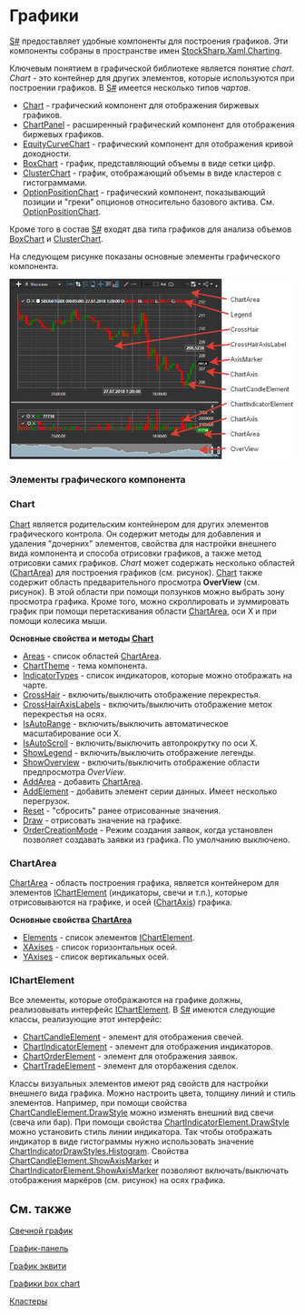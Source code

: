 # Графики

[S\#](StockSharpAbout.md) предоставляет удобные компоненты для построения графиков. Эти компоненты собраны в пространстве имен [StockSharp.Xaml.Charting](xref:StockSharp.Xaml.Charting). 

Ключевым понятием в графической библиотеке является понятие *chart*. *Chart* \- это контейнер для других элементов, которые используются при построении графиков. В [S\#](StockSharpAbout.md) имеется несколько типов *чартов*. 

- [Chart](xref:StockSharp.Xaml.Charting.Chart) \- графический компонент для отображения биржевых графиков.
- [ChartPanel](xref:StockSharp.Xaml.Charting.ChartPanel) \- расширенный графический компонент для отображения биржевых графиков.
- [EquityCurveChart](xref:StockSharp.Xaml.Charting.EquityCurveChart) \- графический компонент для отображения кривой доходности.
- [BoxChart](Gui_BoxChart.md) \- график, представляющий объемы в виде сетки цифр.
- [ClusterChart](Gui_ClasterChart.md) \- график, отображающий объемы в виде кластеров с гистограммами.
- [OptionPositionChart](xref:StockSharp.Xaml.Charting.OptionPositionChart) \- графический компонент, показывающий позиции и "греки" опционов относительно базового актива. См. [OptionPositionChart](OptionPositionChart.md).

Кроме того в состав [S\#](StockSharpAbout.md) входят два типа графиков для анализа объемов [BoxChart](Gui_BoxChart.md) и [ClusterChart](Gui_ClasterChart.md). 

На следующем рисунке показаны основные элементы графического компонента. 

![Gui ChartElements](../images/Gui_ChartElements.png)

### Элементы графического компонента

### Chart

[Chart](xref:StockSharp.Xaml.Charting.Chart) является родительским контейнером для других элементов графического контрола. Он содержит методы для добавления и удаления "дочерних" элементов, свойства для настройки внешнего вида компонента и способа отрисовки графиков, а также метод отрисовки самих графиков. *Chart* может содержать несколько областей ([ChartArea](xref:StockSharp.Xaml.Charting.ChartArea)) для построения графиков (см. рисунок). [Chart](xref:StockSharp.Xaml.Charting.Chart) также содержит область предварительного просмотра **OverView** (см. рисунок). В этой области при помощи ползунков можно выбрать зону просмотра графика. Кроме того, можно скроллировать и зуммировать график при помощи перетаскивания области [ChartArea](xref:StockSharp.Xaml.Charting.ChartArea), оси X и при помощи колесика мыши. 

**Основные свойства и методы [Chart](xref:StockSharp.Xaml.Charting.Chart)**

- [Areas](xref:StockSharp.Xaml.Charting.Chart.Areas) \- список областей [ChartArea](xref:StockSharp.Xaml.Charting.ChartArea).
- [ChartTheme](xref:StockSharp.Xaml.Charting.Chart.ChartTheme) \- тема компонента.
- [IndicatorTypes](xref:StockSharp.Xaml.Charting.Chart.IndicatorTypes) \- список индикаторов, которые можно отображать на чарте.
- [CrossHair](xref:StockSharp.Xaml.Charting.Chart.CrossHair) \- включить\/выключить отображение перекрестья.
- [CrossHairAxisLabels](xref:StockSharp.Xaml.Charting.Chart.CrossHairAxisLabels) \- включить\/выключить отображение меток перекрестья на осях.
- [IsAutoRange](xref:StockSharp.Xaml.Charting.Chart.IsAutoRange) \- включить\/выключить автоматическое масштабирование оси X.
- [IsAutoScroll](xref:StockSharp.Xaml.Charting.Chart.IsAutoScroll) \- включить\/выключить автопрокрутку по оси X.
- [ShowLegend](xref:StockSharp.Xaml.Charting.Chart.ShowLegend) \- включить\/выключить отображение легенды.
- [ShowOverview](xref:StockSharp.Xaml.Charting.Chart.ShowOverview) \- включить\/выключить отображение области предпросмотра *OverView*.
- [AddArea](xref:StockSharp.Xaml.Charting.IChart.AddArea) \- добавить [ChartArea](xref:StockSharp.Xaml.Charting.ChartArea).
- [AddElement](xref:Overload:StockSharp.Xaml.Charting.IChart.AddElement) \- добавить элемент серии данных. Имеет несколько перегрузок.
- [Reset](xref:StockSharp.Xaml.Charting.Chart.Reset) \- "сбросить" ранее отрисованные значения.
- [Draw](xref:StockSharp.Xaml.Charting.IChart.Draw) \- отрисовать значение на графике.
- [OrderCreationMode](xref:StockSharp.Xaml.Charting.Chart.OrderCreationMode) \- Режим создания заявок, когда установлен позволяет создавать заявки из графика. По умолчанию выключено.

### ChartArea

[ChartArea](xref:StockSharp.Xaml.Charting.ChartArea) \- область построения графика, является контейнером для элементов [IChartElement](xref:StockSharp.Xaml.Charting.IChartElement) (индикаторы, свечи и т.п.), которые отрисовываются на графике, и осей ([ChartAxis](xref:StockSharp.Xaml.Charting.ChartAxis)) графика. 

**Основные свойства [ChartArea](xref:StockSharp.Xaml.Charting.ChartArea)**

- [Elements](xref:StockSharp.Xaml.Charting.ChartArea.Elements) \- список элементов [IChartElement](xref:StockSharp.Xaml.Charting.IChartElement).
- [XAxises](xref:StockSharp.Xaml.Charting.ChartArea.XAxises) \- список горизонтальных осей.
- [YAxises](xref:StockSharp.Xaml.Charting.ChartArea.YAxises) \- список вертикальных осей.

### IChartElement

Все элементы, которые отображаются на графике должны, реализовывать интерфейс [IChartElement](xref:StockSharp.Xaml.Charting.IChartElement). В [S\#](StockSharpAbout.md) имеются следующие классы, реализующие этот интерфейс: 

- [ChartCandleElement](xref:StockSharp.Xaml.Charting.ChartCandleElement) \- элемент для отображения свечей.
- [ChartIndicatorElement](xref:StockSharp.Xaml.Charting.ChartIndicatorElement) \- элемент для отображения индикаторов.
- [ChartOrderElement](xref:StockSharp.Xaml.Charting.ChartOrderElement) \- элемент для отображения заявок.
- [ChartTradeElement](xref:StockSharp.Xaml.Charting.ChartTradeElement) \- элемент для оторбажения сделок.

Классы визуальных элементов имеют ряд свойств для настройки внешнего вида графика. Можно настроить цвета, толщину линий и стиль элементов. Например, при помощи свойства [ChartCandleElement.DrawStyle](xref:StockSharp.Xaml.Charting.ChartCandleElement.DrawStyle) можно изменять внешний вид свечи (свеча или бар). При помощи свойства [ChartIndicatorElement.DrawStyle](xref:StockSharp.Xaml.Charting.ChartIndicatorElement.DrawStyle) можно установить стиль линии индикатора. Так чтобы отображать индикатор в виде гистограммы нужно использовать значение [ChartIndicatorDrawStyles.Histogram](xref:StockSharp.Xaml.Charting.ChartIndicatorDrawStyles.Histogram). Свойства [ChartCandleElement.ShowAxisMarker](xref:StockSharp.Xaml.Charting.ChartCandleElement.ShowAxisMarker) и [ChartIndicatorElement.ShowAxisMarker](xref:StockSharp.Xaml.Charting.ChartIndicatorElement.ShowAxisMarker) позволяют включать\/выключать отображения маркёров (см. рисунок) на осях графика. 

## См. также

[Свечной график](Gui_Chart.md)

[График\-панель](Gui_ChartPanel.md)

[График эквити](Gui_EquityCurveChart.md)

[Графики box chart](Gui_BoxChart.md)

[Кластеры](Gui_ClasterChart.md)
